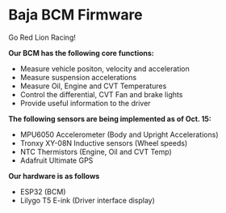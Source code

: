 # Baja BCM Firmware

Go Red Lion Racing!

**Our BCM has the following core functions:**
- Measure vehicle positon, velocity and acceleration
- Measure suspension accelerations
- Measure Oil, Engine and CVT Temperatures
- Control the differential, CVT Fan and brake lights
- Provide useful information to the driver

**The following sensors are being implemented as of Oct. 15:**
- MPU6050 Accelerometer (Body and Upright Accelerations)
- Tronxy XY-08N Inductive sensors (Wheel speeds)
- NTC Thermistors (Engine, Oil and CVT Temp)
- Adafruit Ultimate GPS

**Our hardware is as follows**
- ESP32 (BCM)
- Lilygo T5 E-ink (Driver interface display)
